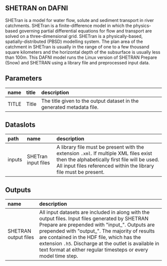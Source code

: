 ## SHETRAN on DAFNI

SHETran is a model for water flow, solute and sediment transport in river catchments. SHETran is a finite-difference model in which the physics-based governing partial differential equations for flow and transport are solved on a three-dimensional grid. SHETran is a physically-based, spatially-distributed (PBSD) modelling system. The plan area of the catchment in SHETran is usually in the range of one to a few thousand square kilometers and the horizontal depth of the subsurface is usually less than 100m. This DAFNI model runs the Linux version of SHETRAN Prepare (Snow) and SHETRAN using a library file and preprocessed input data.


## Parameters

| name   | title   | description                                                           |
|:-------|:--------|:----------------------------------------------------------------------|
| TITLE  | Title   | The title given to the output dataset in the generated metadata file. |

## Dataslots

| path   | name                | description                                                                                                                                                                                                |
|:-------|:--------------------|:-----------------------------------------------------------------------------------------------------------------------------------------------------------------------------------------------------------|
| inputs | SHETran input files | A library file must be present with the extension `.xml`. If multiple XML files exist then the alphabetically first file will be used. All input files referenced within the library file must be present. |

## Outputs

| name                 | description                                                                                                                                                                                                                                                                                                                                                                 |
|:---------------------|:----------------------------------------------------------------------------------------------------------------------------------------------------------------------------------------------------------------------------------------------------------------------------------------------------------------------------------------------------------------------------|
| SHETRAN output files | All input datasets are included in along with the output files. Input files generated by SHETRAN Prepare are prepended with "input_". Outputs are prepended with "output_". The majority of results are contained in the HDF file, which has the extension `.h5`. Discharge at the outlet is available in text format at either regular timesteps or every model time step. |